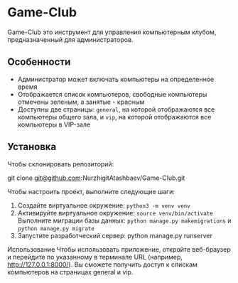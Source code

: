 # Game-Club

Game-Club это инструмент для управления компьютерным клубом, предназначенный для администраторов.

## Особенности

- Администратор может включать компьютеры на определенное время
- Отображается список компьютеров, свободные компьютеры отмечены зеленым, а занятые - красным
- Доступны две страницы: `general`, на которой отображаются все компьютеры общего зала, и `vip`, на которой отображаются все компьютеры в VIP-зале

## Установка

Чтобы склонировать репозиторий:

git clone git@github.com:NurzhigitAtashbaev/Game-Club.git


Чтобы настроить проект, выполните следующие шаги:

1. Создайте виртуальное окружение: `python3 -m venv venv`
2. Активируйте виртуальное окружение: `source venv/bin/activate`
Выполните миграции базы данных: `python manage.py makemigrations` и `python manage.py migrate`
4. Запустите разработческий сервер: python manage.py runserver

Использование
Чтобы использовать приложение, откройте веб-браузер и перейдите по указанному в терминале URL (например, http://127.0.0.1:8000/). Вы сможете получить доступ к спискам компьютеров на страницах general и vip.
